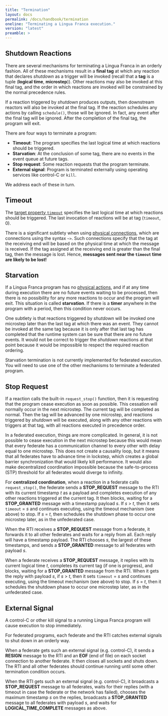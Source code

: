 ```yaml
---
title: "Termination"
layout: docs
permalink: /docs/handbook/termination
oneline: "Terminating a Lingua Franca execution."
version: "latest"
preamble: >
---
```


## Shutdown Reactions

There are several mechanisms for terminating a Lingua Franca in an orderly fashion.
All of these mechanisms result in a **final tag** at which any reaction that declares $shutdown$ as a trigger will be invoked (recall that a **tag** is a tuple (**logical time**, **microstep**)). Other reactions may also be invoked at this final tag, and the order in which reactions are invoked will be constrained by the normal precedence rules.

If a reaction triggered by $shutdown$ produces outputs, then downstream reactors will also be invoked at the final tag. If the reaction schedules any actions by calling `schedule()`, those will be ignored. In fact, any event after the final tag will be ignored. After the completion of the final tag, the program will exit.

There are four ways to terminate a program:

- **Timeout**: The program specifies the last logical time at which reactions should be triggered.
- **Starvation**: At the conclusion of some tag, there are no events in the event queue at future tags.
- **Stop request**: Some reaction requests that the program terminate.
- **External signal**: Program is terminated externally using operating services like control-C or `kill`.

We address each of these in turn.

## Timeout

The [target property `timeout`](/docs/handbook/target-declaration#timeout) specifies the last logical time at which reactions should be triggered. The last invocation of reactions will be at tag (`timeout`, 0).

There is a significant subtlety when using [physical connections](/docs/handbook/composing-reactors#physical-connections), which are connections using the syntax `~>`. Such connections specify that the tag at the receiving end will be based on the physical time at which the message is received. If the tag assigned at the receiving end is greater than the final tag, then the message is lost. Hence, **messages sent near the `timeout` time are likely to be lost!**

## Starvation

If a Lingua Franca program has no [physical actions](/docs/handbook/actions#physical-actions), and if at any time during execution there are no future events waiting to be processed, then there is no possibility for any more reactions to occur and the program will exit. This situation is called **starvation**. If there is a **timer** anywhere in the program with a period, then this condition never occurs.

One subtlety is that reactions triggered by $shutdown$ will be invoked one microstep later than the last tag at which there was an event. They cannot be invoked at the same tag because it is only after that last tag has completed that the runtime system can be sure that there are no future events. It would not be correct to trigger the $shutdown$ reactions at that point because it would be impossible to respect the required reaction ordering.

<div class="lf-c lf-py lf-ts">

Starvation termination is not currently implemented for federated execution. You will need to use one of the other mechanisms to terminate a federated program.

</div>

## Stop Request

If a reaction calls the built-in `request_stop()` function, then it is requesting that the program cease execution as soon as possible. This cessation will normally occur in the next microstep. The current tag will be completed as normal. Then the tag will be advanced by one microstep, and reactions triggered by $shutdown$ will be executed, along with any other reactions with triggers at that tag, with all reactions executed in precedence order.

<div class="lf-c lf-py lf-ts">

In a federated execution, things are more complicated. In general, it is not possible to cease execution in the next microstep because this would mean that every federate has a communication channel to every other with delay equal to one microstep. This does not create a causality loop, but it means that all federates have to advance time in lockstep, which creates a global barrier synchronization that would likely kill performance. It would also make decentralized coordination impossible because the safe-to-process (STP) threshold for all federates would diverge to infinity.

For **centralized coordination**, when a reaction in a federate calls `request_stop()`, the federate sends a **STOP_REQUEST** message to the RTI with its current timestamp _t_ as a payload and completes execution of any other reactions triggered at the current tag. It then blocks, waiting for a **STOP_GRANTED** message with a timestamp payload _s_. If _s_ > _t_, then it sets `timeout` = _s_ and continues executing, using the timeout mechanism (see above) to stop. If _s_ = _t_, then schedules the shutdown phase to occur one microstep later, as in the unfederated case.

When the RTI receives a **STOP_REQUEST** message from a federate, it forwards it to all other federates and waits for a reply from all. Each reply will have a timestamp payload. The RTI chooses _s_, the largest of these timestamps, and sends a **STOP_GRANTED** message to all federates with payload _s_.

When a federate receives a **STOP_REQUEST** message, it replies with its current logical time _t_, completes its current tag (if one is progress), and blocks, waiting for a **STOP_GRANTED** message from the RTI. When it gets the reply with payload _s_, if _s_ > _t_, then it sets `timeout` = _s_ and continues executing, using the timeout mechanism (see above) to stop. If _s_ = _t_, then it schedules the shutdown phase to occur one microstep later, as in the unfederated case.

</div>

## External Signal

A control-C or other kill signal to a running Lingua Franca program will cause execution to stop immediately.

<div class="lf-c lf-py lf-ts">

For federated programs, each federate and the RTI catches external signals to shut down in an orderly way.

When a federate gets such an external signal (e.g. control-C), it sends a **RESIGN** message to the RTI and an **EOF** (end of file) on each socket connection to another federate. It then closes all sockets and shuts down. The RTI and all other federates should continue running until some other termination condition occurs.

When the RTI gets such an external signal (e.g. control-C), it broadcasts a **STOP_REQUEST** message to all federates, waits for their replies (with a timeout in case the federate or the network has failed), chooses the maximum timestamp _s_ on the replies, broadcasts a **STOP_GRANTED** message to all federates with payload _s_, and waits for **LOGICAL_TIME_COMPLETE** messages as above.

</div>
